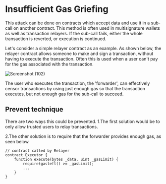 # Insufficient Gas Griefing

This attack can be done on contracts which accept data and use it in a sub-call on another contract. This method is often used in multisignature wallets as well as transaction relayers. If the sub-call fails, either the whole transaction is reverted, or execution is continued.

Let's consider a simple relayer contract as an example. As shown below, the relayer contract allows someone to make and sign a transaction, without having to execute the transaction. Often this is used when a user can't pay for the gas associated with the transaction.



![Screenshot (102)](https://user-images.githubusercontent.com/82324643/208285587-4ad6b93f-0508-4ea8-ab6e-83401098073c.png)


The user who executes the transaction, the 'forwarder', can effectively censor transactions by using just enough gas so that the transaction executes, but not enough gas for the sub-call to succeed.

## Prevent technique

There are two ways this could be prevented.
1.The first solution would be to only allow trusted users to relay transactions. 

2.The other solution is to require that the forwarder provides enough gas, as seen below.

    // contract called by Relayer
    contract Executor {
        function execute(bytes _data, uint _gasLimit) {
            require(gasleft() >= _gasLimit);
            ...
        }
    }
